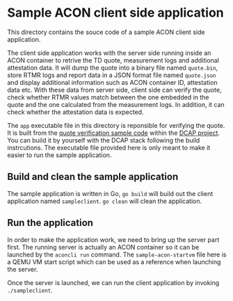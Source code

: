 # Sample ACON client side application 

This directory contains the souce code of a sample ACON client side application. 

The client side application works with the server side running inside an ACON container to retrive the TD quote, measurement logs and additional attestation data. It will dump the quote into a binary file named `quote.bin`, store RTMR logs and report data in a JSON format file named `quote.json` and display additional information such as ACON container ID, attestation data etc. With these data from server side, client side can verify the quote, check whether RTMR values match between the one embedded in the quote and the one calculated from the measurement logs. In addition, it can check whether the attestation data is expected.

The `app` executable file in this directory is reponsible for verifying the quote. It is built from the [quote verification sample code](https://github.com/intel-innersource/frameworks.security.confidential-computing.tee.dcap-trunk/tree/master/dcap_source/SampleCode/QuoteVerificationSample) within the [DCAP project](https://github.com/intel-innersource/frameworks.security.confidential-computing.tee.dcap-trunk). You can build it by yourself with the DCAP stack following the build instrcutions. The executable file provided here is only meant to make it easier to run the sample application.

## Build and clean the sample application

The sample application is written in Go, `go build` will build out the client application named `sampleclient`. `go clean` will clean the application.

## Run the application

In order to make the application work, we need to bring up the server part first. The running server is actually an ACON container so it can be launched by the `aconcli run` command. The `sample-acon-startvm` file here is a QEMU VM start script which can be used as a reference when launching the server.

Once the server is launched, we can run the client application by invoking `./sampleclient`.